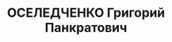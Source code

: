---
title: ОСЕЛЕДЧЕНКО Григорий Панкратович
description: "народився 1909, м.Кіровоград, українець, освіта вища, член ВКП(б) у\
  \ 1929-37 роках, \n  інженер заводу “Червона зірка”. \n  Заарештований 19.08.1937\
  \ Кіровським МВ НКВС (“член контрреволюційної право-троцькістської шкідницької організації”).\
  \ \n  Засуджений 8.12.1937 Верховним судом СРСР до 15 років ув’язнення у виправно-трудових\
  \ таборах з позбавленням громадянських прав на 5 років. Верховним судом СРСР 22.08.1940\
  \ справу передано на новий розгляд. Управлінням НКВС Красноярського краю 9.03.1942\
  \ справу припинено, з-під варти звільнений. \n  (П – 5054)"
---